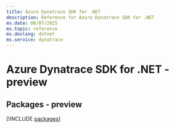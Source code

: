 ```yaml
---
title: Azure Dynatrace SDK for .NET
description: Reference for Azure Dynatrace SDK for .NET
ms.date: 08/07/2025
ms.topic: reference
ms.devlang: dotnet
ms.service: dynatrace
---
```

# Azure Dynatrace SDK for .NET - preview
## Packages - preview
[!INCLUDE [packages](dynatrace-index.md)]